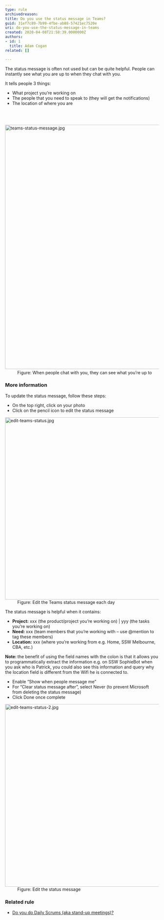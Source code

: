 ```yaml
---
type: rule
archivedreason: 
title: Do you use the status message in Teams?
guid: 31ef7c89-7b99-4fbe-ab88-57421ec7520e
uri: do-you-use-the-status-message-in-teams
created: 2020-04-08T21:58:39.0000000Z
authors:
- id: 1
  title: Adam Cogan
related: []

---
```



<p class="ssw15-rteElement-P">The status message is often not used but can be quite helpful. People can instantly see what you are up to when they chat with you.&#160;​​<br></p><p class="ssw15-rteElement-P">It tells people 3 things&#58;​<br></p><ul><li>What project you’re working on</li><li>The people that you need to speak to (they will get the notifications)</li><li>The location of where you are​</li></ul>
<br><excerpt class='endintro'></excerpt><br>
<dl class="image"><dt>
      <img src="/PublishingImages/teams-status-message.jpg" alt="teams-status-message.jpg" style="width&#58;800px;" />​</dt><dd>Figure&#58; When people chat with you, they can see what you’re up to</dd></dl><h3 class="ssw15-rteElement-H3">More information​<br></h3><p class="ssw15-rteElement-P">To update the status message, follow these steps&#58;​​​<br></p><ul><li>On the top right, click on your photo</li><li>Click on the pencil icon to edit the status message​<br></li></ul><dl class="image"><dt>
      <img src="/PublishingImages/edit-teams-status.jpg" alt="edit-teams-status.jpg" style="width&#58;800px;height&#58;597px;" />
   </dt><dd>Figure&#58; Edit the Teams status message each day</dd></dl><p class="ssw15-rteElement-P">The status message is helpful when it contains&#58;&#160;​<br></p><ul><li> 
      <b>Project&#58;</b> xxx (the product/project you’re working on) | yyy (the tasks you’re working on)</li><li> 
      <b>Need&#58; </b>xxx (team members that you’re working with – use @mention to tag these members)</li><li> 
      <b>Location&#58;</b> xxx (where you’re working from e.g. Home, SSW Melbourne, CBA, etc.)&#160;</li></ul> 
<b>Note&#58; </b>the benefit of using the field names with the colon is that it allows you to programmatically extract the information e.g. on SSW SophieBot when you ask who is Patrick, you could also see this information and query why the location field is different from the Wifi he is connected to.<br> 
<ul><li>Enable “Show when people message me”</li><li>For “Clear status message after”, select Never (to prevent Microsoft from deleting the status message)</li><li>Click Done once complete<br></li></ul><dl class="image"><dt>
      <img src="/PublishingImages/edit-teams-status-2.jpg" alt="edit-teams-status-2.jpg" style="width&#58;800px;height&#58;598px;" />
   </dt><dd>Figure&#58; Edit the status message<span style="color&#58;#444444;">​</span></dd></dl><h3>Related rule</h3><ul><li><a href="/_layouts/15/FIXUPREDIRECT.ASPX?WebId=3dfc0e07-e23a-4cbb-aac2-e778b71166a2&amp;TermSetId=07da3ddf-0924-4cd2-a6d4-a4809ae20160&amp;TermId=731a3f5d-a266-4944-876c-a45afa82832f">Do you do Daily Scrums (aka stand-up meetings)?​</a><br></li></ul>


